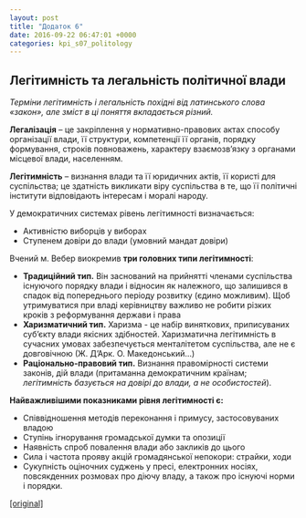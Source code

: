 ```yaml
---
layout: post
title: "Додаток 6"
date: 2016-09-22 06:47:01 +0000
categories: kpi_s07_politology
---
```


## Легітимність та легальність політичної влади

*Терміни легітимність і легальність похідні від латинського слова «закон», але зміст в ці поняття вкладається різний.*

**Легалізація** – це закріплення у нормативно-правових актах способу організації влади, її структури, компетенції її органів, порядку формування, строків повноважень, характеру взаємозв’язку з органами місцевої влади, населенням.

**Легітимність** – визнання влади та її юридичних актів, її користі для суспільства; це здатність викликати віру суспільства в те, що її політичні інститути відповідають інтересам і моралі народу.

У демократичних системах рівень легітимності визначається:

* Активністю виборців у виборах
* Ступенем довіри до влади (умовний мандат довіри)

Вчений м. Вебер виокремив **три головних типи легітимності**:

* **Традиційний тип.** Він заснований на прийнятті членами суспільства існуючого порядку влади і відносин як належного, що залишився в спадок від попереднього періоду розвитку (єдино можливим). Щоб утримуватися при владі керівництву важливо не робити різких кроків з реформування держави і права
* **Харизматичний тип.** Харизма - це набір виняткових, приписуваних суб’єкту влади якісних здібностей. Харизматична легітимність в сучасних умовах забезпечується менталітетом суспільства, але не є довговічною (Ж. Д’Арк. О. Македонський…)
* **Раціонально-правовий тип.** Визнання правомірності системи законів, дій влади (притаманна демократичним країнам; *легітимність базується на довірі до влади, а не особистостей*).

**Найважливішими показниками рівня легітимності є:**

* Співвідношення методів переконання і примусу, застосовуваних владою
* Ступінь ігнорування громадської думки та опозиції
* Наявність спроб повалення влади або закликів до цього
* Сила і частота прояву акцій громадянської непокори: страйки, ходи
* Сукупність оціночних суджень у пресі, електронних носіях, повсякденних розмовах про діючу владу, а також про існуючі норми і порядки.

[[original]](https://pp.vk.me/c631118/v631118998/471ae/Dm-b_E5dLFI.jpg)
